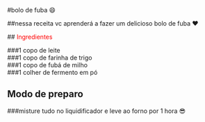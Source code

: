 #bolo de fuba :smile: <br>

##nessa receita vc aprenderá a fazer um delicioso bolo de fuba :heart:<br>

##<font color="red"> Ingredientes</font> <br>

###1 copo de leite <br>
###1 copo de farinha de trigo<br>
###1 copo de fubá de milho <br>
###1 colher de fermento em pó

## Modo de preparo<br>

###misture tudo no liquidificador e leve ao forno por 1 hora :sunglasses:
